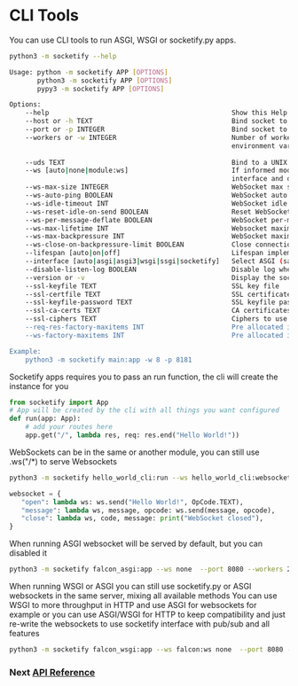 
# CLI Tools

You can use CLI tools to run ASGI, WSGI or socketify.py apps.
```bash
python3 -m socketify --help
```
```bash
Usage: python -m socketify APP [OPTIONS] 
       python3 -m socketify APP [OPTIONS]
       pypy3 -m socketify APP [OPTIONS]

Options:
    --help                                              Show this Help
    --host or -h TEXT                                   Bind socket to this host.  [default:127.0.0.1]
    --port or -p INTEGER                                Bind socket to this port.  [default: 8000]
    --workers or -w INTEGER                             Number of worker processes. Defaults to the WEB_CONCURRENCY 
                                                        environment variable if available, or 1
        
    --uds TEXT                                          Bind to a UNIX domain socket, this options disables --host or -h and --port or -p.
    --ws [auto|none|module:ws]                          If informed module:ws will auto detect to use socketify.py or ASGI websockets
                                                        interface and disabled if informed none [default: auto]
    --ws-max-size INTEGER                               WebSocket max size message in bytes [default: 16777216]
    --ws-auto-ping BOOLEAN                              WebSocket auto ping sending  [default: True]
    --ws-idle-timeout INT                               WebSocket idle timeout  [default: 20]
    --ws-reset-idle-on-send BOOLEAN                     Reset WebSocket idle timeout on send [default: True]
    --ws-per-message-deflate BOOLEAN                    WebSocket per-message-deflate compression [default: True]
    --ws-max-lifetime INT                               Websocket maximum socket lifetime in seconds before forced closure, 0 to disable [default: 0]
    --ws-max-backpressure INT                           WebSocket maximum backpressure in bytes [default: 16777216]
    --ws-close-on-backpressure-limit BOOLEAN            Close connections that hits maximum backpressure [default: False]
    --lifespan [auto|on|off]                            Lifespan implementation.  [default: auto]
    --interface [auto|asgi|asgi3|wsgi|ssgi|socketify]   Select ASGI (same as ASGI3), ASGI3, WSGI or SSGI as the application interface. [default: auto]
    --disable-listen-log BOOLEAN                        Disable log when start listenning [default: False]
    --version or -v                                     Display the socketify.py version and exit.
    --ssl-keyfile TEXT                                  SSL key file
    --ssl-certfile TEXT                                 SSL certificate file
    --ssl-keyfile-password TEXT                         SSL keyfile password
    --ssl-ca-certs TEXT                                 CA certificates file
    --ssl-ciphers TEXT                                  Ciphers to use (see stdlib ssl module's) [default: TLSv1]
    --req-res-factory-maxitems INT                      Pre allocated instances of Response and Request objects for socketify interface [default: 0]
    --ws-factory-maxitems INT                           Pre allocated instances of WebSockets objects for socketify interface [default: 0]

Example:
    python3 -m socketify main:app -w 8 -p 8181 

```


Socketify apps requires you to pass an run function, the cli will create the instance for you

```python
from socketify import App
# App will be created by the cli with all things you want configured
def run(app: App): 
    # add your routes here
    app.get("/", lambda res, req: res.end("Hello World!"))
```


 WebSockets can be in the same or another module, you can still use .ws("/*) to serve Websockets
 ```bash
 python3 -m socketify hello_world_cli:run --ws hello_world_cli:websocket  --port 8080 --workers 2
 ``` 
 ```python
 websocket = {
    "open": lambda ws: ws.send("Hello World!", OpCode.TEXT),
    "message": lambda ws, message, opcode: ws.send(message, opcode),
    "close": lambda ws, code, message: print("WebSocket closed"),
}
```

When running ASGI websocket will be served by default, but you can disabled it
 ```bash
 python3 -m socketify falcon_asgi:app --ws none  --port 8080 --workers 2
 ``` 
 
 When running WSGI or ASGI you can still use socketify.py or ASGI websockets in the same server, mixing all available methods
You can use WSGI to more throughput in HTTP and use ASGI for websockets for example or you can use ASGI/WSGI for HTTP to keep compatibility and just re-write the websockets to use socketify interface with pub/sub and all features
 ```bash
 python3 -m socketify falcon_wsgi:app --ws falcon:ws none  --port 8080 --workers 2
 ``` 
 
### Next [API Reference](api.md)